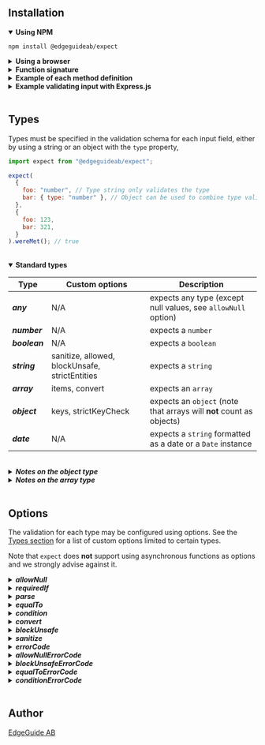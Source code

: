 ## Installation

<details open>
<summary><strong>Using NPM</strong></summary>

```
npm install @edgeguideab/expect
```

</details>

<details>
<summary><strong>Using a browser</strong></summary>

You will need to require the module and then package your scripts using a bundler like webpack or browserify.

```
import expect from '@edgeguideab/expect
```

</details>

<details>
<summary><strong>Function signature</strong></summary>

`expect` exposes a function with the following signature:

```
function (schema: Object, input: Object): Object
```

The `schema` object contains a validation schema to be used for validating the `input` object.

The function returns an object exposing three method definitions:

```javascript
{
  wereMet(): Boolean, // Returns true if the input object was validated correctly
  errors(): Object,   // Returns errors for each property in the input object
  getParsed(): Object // Returns a subset of the input, containing parts that were specified in the schema
}
```

</details>

<details>
<summary><strong>Example of each method definition</strong></summary>

```javascript
import expect from "@edgeguideab/expect";

const schema = { foo: "string" };
const validInput = { foo: "test" };
const invalidInput = {};

const valid = expect(schema, validInput);
const invalid = expect(schema, invalidInput);

valid.wereMet(); // true
invalid.wereMet(); // false

valid.errors(); // {}
invalid.errors(); // { foo: 'Expected parameter foo to be of type string but it was undefined' }

valid.getParsed(); // { foo: 'test' }
invalid.getParsed(); // {}
```

</details>

<details>
<summary><strong>Example validating input with Express.js</strong></summary>

```javascript
import expect from "@edgeguideab/expect";

app.put("/user", function addUser(req, res) {
  const expectations = expect(
    { username: "string", age: "number", isAdmin: "boolean" },
    req.body
  );

  if (!expectations.wereMet()) {
    return res.status(400).send();
  }

  const { username, age, isAdmin } = expectations.getParsed();

  // Our parameters were correct, add the user to our application
});
```

</details>

</br>

## Types

Types must be specified in the validation schema for each input field, either by using a string or an object with the `type` property,

```javascript
import expect from "@edgeguideab/expect";

expect(
  {
    foo: "number", // Type string only validates the type
    bar: { type: "number" }, // Object can be used to combine type validation with other options
  },
  {
    foo: 123,
    bar: 321,
  }
).wereMet(); // true
```

</br>

<details open>
<summary><strong>Standard types</strong></summary>

| Type          | Custom options                                 | Description                                                          |
| ------------- | ---------------------------------------------- | -------------------------------------------------------------------- |
| **_any_**     | N/A                                            | expects any type (except null values, see `allowNull` option)        |
| **_number_**  | N/A                                            | expects a `number`                                                   |
| **_boolean_** | N/A                                            | expects a `boolean`                                                  |
| **_string_**  | sanitize, allowed, blockUnsafe, strictEntities | expects a `string`                                                   |
| **_array_**   | items, convert                                 | expects an `array`                                                   |
| **_object_**  | keys, strictKeyCheck                           | expects an `object` (note that arrays will **not** count as objects) |
| **_date_**    | N/A                                            | expects a `string` formatted as a date or a `Date` instance          |

</br>

<details>
<summary><strong><i>Notes on the object type</i></strong></summary>

Expects the input value to be an object. If the `keys` option is provided, each property of the input object can be evaluated.

```javascript
import expect from "@edgeguideab/expect";
expect(
  {
    bar: {
      type: "object",
      keys: { fizz: "number", buzz: "string" },
    },
  },
  { bar: { fizz: 1, buzz: 1 } }
).errors(); // { bar: { buzz: 'Expected parameter bar.buzz to be of type string but it was 1' } }
```

Object validation may be nested with several keys-options.

```javascript
import expect from "@edgeguideab/expect";
expect(
  {
    bar: {
      type: "object",
      keys: {
        fizz: "number",
        buzz: { type: "object", keys: { bizz: "number" } },
      },
    },
  },
  { bar: { fizz: 1, buzz: { bizz: "hello" } } }
).errors(); // { bar: { buzz: { bizz: 'Expected parameter bar.buzz.bizz to be of type number but it was "hello"' } } }
```

Using the `strictKeyCheck` option, the validation will fail if the input object has a property that is not specified in the `keys` option.

```javascript
import expect from "@edgeguideab/expect";
expect(
  {
    bar: {
      type: "object",
      strictKeyCheck: true,
      keys: {
        fizz: "number",
        buzz: { type: "object", keys: { bizz: "number" } },
      },
    },
  },
  {
    bar: {
      fizz: 1,
      buzz: { bizz: 2 },
      kizz: 3,
    },
  }
).errors(); // { bar: 'Object contained unchecked keys "kizz"' }
```

</details>

<details>
<summary><strong><i>Notes on the array type</i></strong></summary>

Expects the parameter to be an array. Each array item can be validated with the `items` option. Arrays and objects may be nested by combining the `items` and `keys` options.

```javascript
import expect from "@edgeguideab/expect";

expect(
  {
    beef: {
      type: "array",
      items: {
        type: "object",
        keys: { foo: "number", bar: "string" },
      },
    },
  },
  {
    beef: [
      { foo: 1, bar: "1" },
      { foo: 2, bar: "2" },
      { foo: 3, bar: "3" },
      { foo: 4, bar: "4" },
    ],
  }
).wereMet(); // true
```

A function may be used as an `items` option. The function will be passed the input array as its parameter and must return a validation schema.

```javascript
import expect from "@edgeguideab/expect";

const schema = {
  beef: {
    type: "array",
    items: (item) => ({
      type: "object",
      keys: {
        foo: item.bar ? "number" : "string",
        bar: "boolean",
      },
    }),
  },
};

expect(schema, {
  beef: [
    { foo: 1, bar: true },
    { foo: 2, bar: true },
  ],
}).wereMet(); // true

expect(schema, {
  beef: [
    { foo: "1", bar: false },
    { foo: "2", bar: false },
  ],
}).wereMet(); // true

expect(schema, {
  beef: [
    { foo: "1", bar: true },
    { foo: "2", bar: true },
  ],
}).wereMet(); // false
```

Note that a function can also be used for recursive validation schemas.

```javascript
import expect from "@edgeguideab/expect";

const schema = {
  type: "object",
  keys: {
    value: "string",
    branches: {
      type: "array",
      allowNull: true,
      items: () => schema,
    },
  },
};

expect(
  { root: schema },
  {
    root: {
      value: "foo",
      branches: [
        { value: "bar" },
        { value: "bizz", branches: [{ value: "buzz" }] },
      ],
    },
  }
).wereMet(); // true
```

</details>

</details>

</br>

## Options

The validation for each type may be configured using options. See the [Types section](#types) for a list of custom options limited to certain types.

Note that `expect` does **not** support using asynchronous functions as options and we strongly advise against it.

<details>
<summary><strong><i>allowNull</i></strong></summary>

The `allowNull` option is available for all types. `allowNull` allows the expected value to be _null_, _undefined_ or an empty string. In other words, `allowNull` makes the value optional.

Note that _null_, _undefined_ and empty string are valid input values with `allowNull` regardless of the actual validation type.

It is possible to pass a function to `allowNull`, in which case the return value will be used (errors thrown will be ignored and treated as _false_). This may be used to filter allowed null values.

```javascript
import expect from "@edgeguideab/expect";

expect(
  {
    foo: { type: "string", allowNull: true },
    bar: { type: "number", allowNull: true },
  },
  { bar: "" }
).wereMet(); // true

expect(
  {
    foo: { type: "string", allowNull: true },
    bar: { type: "number", allowNull: (bar) => bar !== "" },
  },
  { bar: "" }
).wereMet(); // false
```

</details>

<details>
<summary><strong><i>requiredIf</i></strong></summary>

The `requiredIf` option is available for all types and allows an element to be _null_ or _undefined_, but only if another value is _null_, _undefined_ or empty string.

```javascript
import expect from "@edgeguideab/expect";

expect(
  {
    foo: { type: "string", allowNull: true },
    bar: { type: "string", requiredIf: "foo" },
  },
  { foo: null }
).wereMet(); // true

expect(
  {
    foo: { type: "string", allowNull: true },
    bar: { type: "string", requiredIf: "foo" },
  },
  { foo: "test" }
).wereMet(); // false

expect(
  {
    foo: { type: "string", allowNull: true },
    bar: { type: "string", allowNull: true, requiredIf: "foo" },
  },
  { foo: "test" }
).wereMet(); // true (requiredIf has no effect if allowNull is true)
```

Note that when using `requiredIf` on nested objects or arrays, you need to pass an array to `requiredIf` with the path to the target parameter.

```javascript
import expect from "@edgeguideab/expect";

expect(
  {
    foo: {
      type: "object",
      keys: { buzz: { type: "string", allowNull: true } },
    },
    bar: { type: "string", requiredIf: ["foo", "buzz"] },
  },
  {
    foo: { buzz: null },
    bar: null,
  }
).wereMet(); // true
```

</details>

<details>
<summary><strong><i>parse</i></strong></summary>

The `parse` option is available to all types. This option allows the user to mutate input values before they are validated and returned by `getParsed()`.

If a function is passed as the `parse` option, the type checker will attempt to call the `parse` function with the input value as its parameter. The function's return value will then be used for type checking instead of the input value. If an error is thrown when calling the function, the type checker will proceed using the initial input value.

```javascript
import expect from "@edgeguideab/expect";
expect(
  { test: { type: "number", parse: (test) => Number(test) } },
  { test: "123" }
).getParsed(); // { test: 123 }
```

Some types support setting the `parse` option to _true_ which will instead use the following default type conversions:

- `number` - `Number()`, only parsing non-empty strings
- `boolean` - `JSON.parse()` followed by coercion for _falsy_ and _truthy_ values.
  - Fallback on coercing the initial value if `JSON.parse()` fails.
  - Strings _"undefined"_ and _"NaN"_ are also parsed to _false_
- `string` - `JSON.stringify()`
- `array` - `JSON.parse()`
- `object` - `JSON.parse()`
- `date` - `new Date()`

Note that `parse` has a particular interaction with the `allowNull` and `requiredIf` options.

- If null values are not allowed, `parse` will not be applied for a null value
- If null values are allowed, `parse` will be applied. The parsed value must either be a null value or matching the type
- `parse` will not be applied for the target parameter when `requiredIf` checks the value of the target path

```javascript
import expect from "@edgeguideab/expect";

const invalid = expect(
  { test: { type: "string", allowNull: false, parse: true } },
  { test: null }
);
invalid.wereMet(); // false
invalid.getParsed(); // {}

const valid = expect(
  { test: { type: "string", allowNull: true, parse: true } },
  { test: null }
);
valid.wereMet(); // true
valid.getParsed(); // { test: 'null' }

const alsoValid = expect(
  { test: { type: "string", allowNull: true, parse: () => null } },
  { test: "test" }
);
alsoValid.wereMet(); // true
alsoValid.getParsed(); // { test: null }

const anotherOne = expect(
  {
    test: { type: "string", requiredIf: "existing" },
    existing: { type: "string", allowNull: true, parse: () => "test" },
  },
  { test: null, existing: null }
);
anotherOne.wereMet(); // true
anotherOne.getParsed(); // { test: null, existing: 'test' }
```

</details>

<details>
<summary><strong><i>equalTo</i></strong></summary>

`equalTo` is another option available to all types. It ensures that the input value matches another value specified by a key.

```javascript
import expect from "@edgeguideab/expect";

expect(
  {
    foo: { type: "boolean", equalTo: "bar" },
    bar: "boolean",
  },
  { foo: true, bar: true }
).wereMet(); // true

expect(
  {
    foo: { type: "boolean", parse: true, equalTo: "bar" },
    bar: "boolean",
  },
  { foo: "true", bar: true }
).wereMet(); // true

expect(
  {
    foo: { type: "boolean", equalTo: "bar" },
    bar: "boolean",
  },
  { foo: true, bar: false }
).wereMet(); // false

expect(
  {
    foo: { type: "boolean", allowNull: true, equalTo: "bar" },
    bar: { type: "boolean", allowNull: true },
  },
  { foo: null, bar: null }
).wereMet(); // true
```

Note that when using the keys/items options when nestling objects/arrays, you need to provide an array with the path to
the other parameter.

```javascript
import expect from "@edgeguideab/expect";

expect(
  {
    foo: { type: "object", keys: { buzz: "string" } },
    bar: { type: "string", equalTo: ["foo", "buzz"] },
  },
  {
    foo: { buzz: "abc" },
    bar: "abc",
  }
).wereMet(); // true
```

</details>

<details>
<summary><strong><i>condition</i></strong></summary>

The `condition` option is available for all types. Passing a function as a `condition` option will test that the function evaluates to a _truthy_ value with the input value as its parameter.

```javascript
import expect from "@edgeguideab/expect";

expect(
  {
    foo: {
      type: "array",
      condition: (test) => test.length,
    },
  },
  { foo: [] }
).wereMet(); // false
```

Note that the `condition` option has a lower priority than `allowNull`, `requiredIf` and `parse`.

```javascript
import expect from "@edgeguideab/expect";

expect(
  {
    foo: {
      type: "array",
      condition: (test) => test !== null,
      allowNull: true,
    },
  },
  { foo: null }
).wereMet(); // true

expect(
  {
    foo: {
      type: "boolean",
      parse: (foo) => !!foo,
      condition: (foo) => typeof foo !== "string",
    },
  },
  { foo: "bar" }
).wereMet(); // true
```

</details>

<details>
<summary><strong><i>convert</i></strong></summary>

`convert` is only available for the _array_ type. Similar to `parse`, this option will try to parse the given value into the desired type. Typically useful for parsing arrays from the request query in Express.js.

</details>

<details>
<summary><strong><i>blockUnsafe</i></strong></summary>

`blockUnsafe` is only available for the _string_ type. If true, expectations will fail if the value contains unsafe characters that can be used for XSS injections. In non-strict mode, these are
`& < > " '`, and with the strictEntities option enabled they are `& < > " ' ! @ $ ( ) = + { } [ ]`.

```javascript
import expect from "@edgeguideab/expect";
expect(
  { test: { type: "string", blockUnsafe: true } },
  { test: "<div>Some html</div>" }
).wereMet(); // false

expect(
  { test: { type: "string", blockUnsafe: true } },
  { test: "This is not so unsafe in non-strict mode!" }
).wereMet(); // true

expect(
  { test: { type: "string", blockUnsafe: true, strictEntities: true } },
  { test: "But it is not safe in strict mode!" }
).wereMet(); // false
```

To explicitly allow some characters (even when in strict mode), you can pass a parameter `allowed` which is expected to be of type list containing the allowed
characters.

```javascript
import expect from "@edgeguideab/expect";

expect(
  {
    test: {
      type: "string",
      blockUnsafe: true,
      strictEntities: true,
      allowed: ["!"],
    },
  },
  { test: "This would normally be considered unsafe!" }
).wereMet(); // true
```

</details>

<details>
<summary><strong><i>sanitize</i></strong></summary>

If true, the value will have dangerous characters replaced with html entities. In non-strict mode, these are
`& < > " '`, and with the strictEntities option enabled they are `& < > " ' ! @ $ ( ) = + { } [ ]`.
**The original values will be kept as-is, and the sanitized value will can be retrieved using the getParsed method**.

```javascript
import expect from "@edgdeguideab/expect";

expect(
  { test: { type: 'string', sanitize: true } },
  { test: '<div>Some html</div>' } }
).getParsed(); // { test: '&lt;div&gt;Some html&lt;/div&gt;' }
```

```javascript
import expect from "@edgeguideab/expect";

expect(
  { test: { type: "string", sanitize: true } },
  { test: "This will be kept as-is in non-strict mode!" }
).getParsed(); // { test: 'This will be kept as-is in non-strict mode!' }

expect(
  { test: { type: "string", sanitize: true, strictEntities: true } },
  { test: "But sanitized in strict mode!" }
).getParsed(); // { test: 'But sanitized in strict mode&excl;' }
```

To explicitly allow some characters (even when in strict mode), you can pass a parameter `allowed` which is expected to be of type list containing the allowed
characters. These will not be sanitized

```javascript
import expect from "@edgeguideab/expect";

expect(
  {
    test: {
      type: "string",
      sanitize: true,
      strictEntities: true,
      allowed: ["(", ")"],
    },
  },
  { test: "keep (some) of this as it is [test]" }
).getParsed(); // { test: 'keep (some) of this as it is &lbrack;test&rbrack;'}
```

</details>

<details>
<summary><strong><i>errorCode</i></strong></summary>

Changes the error message returned by `errors()` if the validation fails. Default errorCode is a string describing what went wrong, this option allows for customized error codes.

```javascript
import expect from "@edgeguideab/expect";

expect(
  {
    bar: { type: "string" },
  },
  { bar: {} }
).errors(); // { bar: 'Expected parameter bar to be of type string but it was {}' }

expect(
  {
    bar: { type: "string", errorCode: "Invalid format" },
  },
  { bar: {} }
).errors(); // { bar: 'Invalid format' }
```

</details>

<details>
<summary><strong><i>allowNullErrorCode</i></strong></summary>

Custom error message if the error was caused by the `allowNull` option.

Note: Errors caused by `allowNull` have the highest priority.

</details>

<details>
<summary><strong><i>blockUnsafeErrorCode</i></strong></summary>

Custom error message if the error was caused by the `blockUnsafe` option.

Note: Errors caused by `blockUnsafe` have the second highest priority.

</details>

<details>
<summary><strong><i>equalToErrorCode</i></strong></summary>

Custom error message if the error was caused by the `equalTo` option.

Note: Errors caused by `equalTo` have the third highest priority.

</details>

<details>
<summary><strong><i>conditionErrorCode</i></strong></summary>

Overrides `errorCode` if the error was caused by the `condition` option.

Note: Errors caused by `condition` have the lowest priority.

</details>

</br>

## Author

[EdgeGuide AB](https://www.edgeguide.se)
